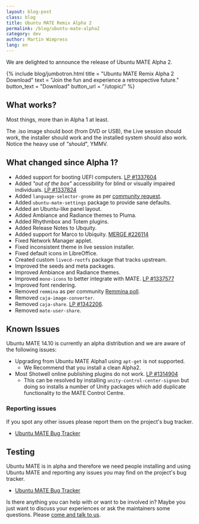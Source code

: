 ```yaml
---
layout: blog-post
class: blog
title: Ubuntu MATE Remix Alpha 2
permalink: /blog/ubuntu-mate-alpha2
category: dev
author: Martin Wimpress
lang: en
---
```


We are delighted to announce the release of Ubuntu MATE Alpha 2.

{% include blog/jumbotron.html
    title = "Ubuntu MATE Remix Alpha 2 Download"
    text = "Join the fun and experience a retrospective future."
    button_text = "Download"
    button_url = "/utopic/"
%}

## What works?

Most things, more than in Alpha 1 at least.

The .iso image should boot (from DVD or USB), the Live session should
work, the installer should work and the installed system should also
work. Notice the heavy use of *"should*", YMMV.

## What changed since Alpha 1?

  * Added support for booting UEFI computers. [LP #1337604](https://bugs.launchpad.net/ubuntu-mate/+bug/1337604)
  * Added *"out of the box"* accessibility for blind or visually impaired individuals. [LP #1337824](https://bugs.launchpad.net/ubuntu-mate/+bug/1337824)
  * Added `language-selector-gnome` as per [community request](https://plus.google.com/104108115467526996500/posts/5gmt5y4893m).
  * Added `ubuntu-mate-settings` package to provide sane defaults.
  * Added an Ubuntu-like panel layout.
  * Added Ambiance and Radiance themes to Pluma.
  * Added Rhythmbox and Totem plugins.
  * Added Release Notes to Ubquity.
  * Added support for Marco to Ubiquity. [MERGE #226114](https://code.launchpad.net/~ubuntu-mate-dev/ubiquity/ubiquity-marco/+merge/226114)
  * Fixed Network Manager applet.
  * Fixed inconsistent theme in live session installer.
  * Fixed default icons in LibreOffice.
  * Created custom `livecd-rootfs` package that tracks upstream.
  * Improved the seeds and meta packages.
  * Improved Ambiance and Radiance themes.
  * Improved `mono-icons` to better integrate with MATE. [LP #1337577](https://bugs.launchpad.net/ubuntu-mate/+bug/1337577)
  * Improved font rendering.
  * Removed `remmina` as per community [Remmina poll](https://plus.google.com/103917631499285627130/posts/gFv4xRH16P8).
  * Removed `caja-image-converter`.
  * Removed `caja-share`. [LP #1342206](https://bugs.launchpad.net/ubuntu-mate/+bug/1342206).
  * Removed `mate-user-share`.

## Known Issues

Ubuntu MATE 14.10 is currently an alpha distribution and we are aware of the following issues:

  * Upgrading from Ubuntu MATE Alpha1 using `apt-get` is not supported.
    * We Recommend that you install a clean Alpha2.
  * Most Shotwell online publishing plugins do not work. [LP #1314904 ](https://bugs.launchpad.net/ubuntu/+source/shotwell/+bug/1314904)
    * This can be resolved by installing `unity-control-center-signon` but doing so installs a number of Unity packages which add duplicate functionality to the MATE Control Centre.

### Reporting issues

If you spot any other issues please report them on the project's bug tracker.

  * [Ubuntu MATE Bug Tracker](https://bugs.launchpad.net/ubuntu-mate)

## Testing

Ubuntu MATE is in alpha and therefore we need people installing and
using Ubuntu MATE and reporting any issues you may find on the
project's bug tracker.

  * [Ubuntu MATE Bug Tracker](https://bugs.launchpad.net/ubuntu-mate)

Is there anything you can help with or want to be involved in? Maybe
you just want to discuss your experiences or ask the maintainers some
questions. Please [come and talk to us](/community/).

